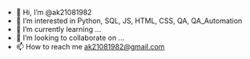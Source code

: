 - 👋 Hi, I’m @ak21081982
- 👀 I’m interested in Python, SQL, JS, HTML, CSS, QA, QA_Automation
- 🌱 I’m currently learning ...
- 💞️ I’m looking to collaborate on ...
- 📫 How to reach me ak21081982@gmail.com 

<!---
ak21081982/ak21081982 is a ✨ special ✨ repository because its `README.md` (this file) appears on your GitHub profile.
You can click the Preview link to take a look at your changes.
--->
